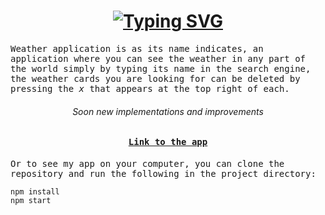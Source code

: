 <h1 align='center'><a href="https://git.io/typing-svg"><img src="https://readme-typing-svg.herokuapp.com?font=Fira+Code&size=40&pause=1000&color=F7DE47&center=true&vCenter=true&width=435&lines=Weather+App+%F0%9F%8C%9E" alt="Typing SVG" /></a></h1>

<samp>Weather application is as its name indicates, an application where you can see the weather in any part of the world simply by typing its name in the search engine, the weather cards you are looking for can be deleted by pressing the *x* that appears at the top right of each.</samp>

*<h6 align='center'>Soon new implementations and improvements</h6>*

<h4 align='center'><a href=""><samp>Link to the app<samp></a></h4>

<samp>Or to see my app on your computer, you can clone the repository and run the following in the project directory:</samp>

```
npm install
npm start
```
